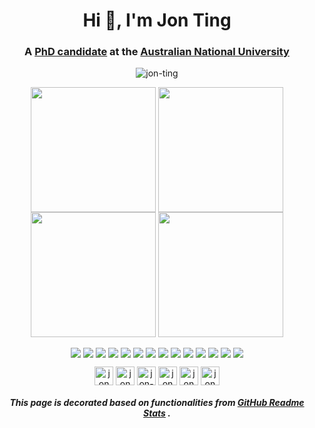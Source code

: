 <h1 align="center">Hi 👋, I'm Jon Ting</h1>
<h3 align="center">A <a href="https://comp.anu.edu.au/people/jonathan-ting/">PhD candidate</a> at the <a href="https://www.anu.edu.au/">Australian National University</a> </h3>

<p align="center"> <img src="https://komarev.com/ghpvc/?username=jon-ting" alt="jon-ting" /> </p>

<p align="center">
  <a href="https://github-readme-stats.vercel.app/api?username=jon-ting&show_icons=true&theme=highcontrast&border_radius=30&rank_icon=github&include_all_commits=true&custom_title=GitHub%20Stats&number_format=long&card_width=420#gh-dark-mode-only"><img height=200 align="center" src="https://github-readme-stats.vercel.app/api?username=jon-ting&show_icons=true&theme=highcontrast&border_radius=30&rank_icon=github&include_all_commits=true&custom_title=GitHub%20Stats&number_format=long&card_width=420" /></a>
  <a href="https://github-readme-stats.vercel.app/api?username=jon-ting&show_icons=true&theme=buefy&border_radius=30&rank_icon=github&include_all_commits=true&custom_title=GitHub%20Stats&number_format=long&card_width=420#gh-light-mode-only"><img height=200 align="center" src="https://github-readme-stats.vercel.app/api?username=jon-ting&show_icons=true&theme=buefy&border_radius=30&rank_icon=github&include_all_commits=true&custom_title=GitHub%20Stats&number_format=long&card_width=420" /></a>
  <a href="https://github-readme-stats.vercel.app/api/top-langs/?username=jon-ting&theme=highcontrast&layout=compact&size_weight=0.2&count_weight=0.8&langs_count=10&border_radius=30&card_width=375&exclude_repo=staged-recipes,lammps,sphractal-feedstock&hide=scilab,assembly,html,javascript,batchfile,hack,makefile#gh-dark-mode-only"><img height=200 align="center" src="https://github-readme-stats.vercel.app/api/top-langs/?username=jon-ting&theme=highcontrast&layout=compact&size_weight=0.2&count_weight=0.8&langs_count=10&border_radius=30&card_width=377&exclude_repo=staged-recipes,lammps,sphractal-feedstock&hide=scilab,assembly,html,javascript,batchfile,hack,makefile" /></a>
  <a href="https://github-readme-stats.vercel.app/api/top-langs/?username=jon-ting&theme=buefy&layout=compact&size_weight=0.2&count_weight=0.8&langs_count=10&border_radius=30&card_width=375&exclude_repo=staged-recipes,lammps,sphractal-feedstock&hide=scilab,assembly,html,javascript,batchfile,hack,makefile#gh-light-mode-only"><img height=200 align="center" src="https://github-readme-stats.vercel.app/api/top-langs/?username=jon-ting&theme=buefy&layout=compact&size_weight=0.2&count_weight=0.8&langs_count=10&border_radius=30&card_width=377&exclude_repo=staged-recipes,lammps,sphractal-feedstock&hide=scilab,assembly,html,javascript,batchfile,hack,makefile" /></a>
<p>

<p align="center">
  <a href="https://github.com/jon-ting/coursera-certifications#gh-dark-mode-only"><img align="center" src="https://github-readme-stats.vercel.app/api/pin/?username=jon-ting&repo=coursera-certifications&show_owner=false&theme=vision-friendly-dark" /></a>
    <a href="https://github.com/jon-ting/coursera-certifications#gh-light-mode-only"><img align="center" src="https://github-readme-stats.vercel.app/api/pin/?username=jon-ting&repo=coursera-certifications&show_owner=false&theme=transparent" /></a>
  <a href="https://github.com/jon-ting/futurelearn-certifications#gh-dark-mode-only"><img align="center" src="https://github-readme-stats.vercel.app/api/pin/?username=jon-ting&repo=futurelearn-certifications&show_owner=false&theme=vision-friendly-dark" /></a>
  <a href="https://github.com/jon-ting/futurelearn-certifications#gh-light-mode-only"><img align="center" src="https://github-readme-stats.vercel.app/api/pin/?username=jon-ting&repo=futurelearn-certifications&show_owner=false&theme=transparent" /></a>
  <a href="https://github.com/jon-ting/sphractal#gh-dark-mode-only"><img align="center" src="https://github-readme-stats.vercel.app/api/pin/?username=jon-ting&repo=sphractal&show_owner=false&theme=vision-friendly-dark" /></a>
  <a href="https://github.com/jon-ting/sphractal#gh-light-mode-only"><img align="center" src="https://github-readme-stats.vercel.app/api/pin/?username=jon-ting&repo=sphractal&show_owner=false&theme=transparent" /></a>
  <a href="https://github.com/jon-ting/fastbc#gh-dark-mode-only"><img align="center" src="https://github-readme-stats.vercel.app/api/pin/?username=jon-ting&repo=fastbc&show_owner=false&theme=vision-friendly-dark" /></a>
  <a href="https://github.com/jon-ting/fastbc#gh-light-mode-only"><img align="center" src="https://github-readme-stats.vercel.app/api/pin/?username=jon-ting&repo=fastbc&show_owner=false&theme=transparent" /></a>
  <a href="https://github.com/jon-ting/molecular-modelling-of-reversible-covalent-inhibition-of-brutons-tyrosine-kinase-by-cyanoacrylamides#gh-dark-mode-only"><img align="center" src="https://github-readme-stats.vercel.app/api/pin/?username=jon-ting&repo=molecular-modelling-of-reversible-covalent-inhibition-of-brutons-tyrosine-kinase-by-cyanoacrylamides&show_owner=false&theme=vision-friendly-dark" /></a>
  <a href="https://github.com/jon-ting/molecular-modelling-of-reversible-covalent-inhibition-of-brutons-tyrosine-kinase-by-cyanoacrylamides#gh-light-mode-only"><img align="center" src="https://github-readme-stats.vercel.app/api/pin/?username=jon-ting&repo=molecular-modelling-of-reversible-covalent-inhibition-of-brutons-tyrosine-kinase-by-cyanoacrylamides&show_owner=false&theme=transparent" /></a>
  <a href="https://github.com/jon-ting/covdrugsim#gh-dark-mode-only"><img align="center" src="https://github-readme-stats.vercel.app/api/pin/?username=jon-ting&repo=covdrugsim&show_owner=false&theme=vision-friendly-dark" /></a>
  <a href="https://github.com/jon-ting/covdrugsim#gh-light-mode-only"><img align="center" src="https://github-readme-stats.vercel.app/api/pin/?username=jon-ting&repo=covdrugsim&show_owner=false&theme=transparent" /></a>
  <a href="https://github.com/Jon-Ting/tnp-gen#gh-dark-mode-only"><img align="center" src="https://github-readme-stats.vercel.app/api/pin/?username=jon-ting&repo=tnp-gen&show_owner=false&theme=vision-friendly-dark" /></a>
  <a href="https://github.com/Jon-Ting/tnp-gen#gh-light-mode-only"><img align="center" src="https://github-readme-stats.vercel.app/api/pin/?username=jon-ting&repo=tnp-gen&show_owner=false&theme=transparent" /></a>
</p>

<p align="center">
  <a href="https://codepen.io/JonTing" target="blank"><img align="center" src="https://cdn.jsdelivr.net/npm/simple-icons@3.0.1/icons/codepen.svg" alt="jon ting" height="30" width="30" /></a>
  <a href="https://twitter.com/JonTingYC" target="blank"><img align="center" src="https://cdn.jsdelivr.net/npm/simple-icons@3.0.1/icons/twitter.svg" alt="jon ting" height="30" width="30" /></a>
  <a href="https://linkedin.com/in/jon-ting" target="blank"><img align="center" src="https://cdn.jsdelivr.net/npm/simple-icons@3.0.1/icons/linkedin.svg" alt="jon-ting" height="30" width="30" /></a>
  <a href="https://stackoverflow.com/users/jon ting" target="blank"><img align="center" src="https://cdn.jsdelivr.net/npm/simple-icons@3.0.1/icons/stackoverflow.svg" alt="jon ting" height="30" width="30" /></a>
  <a href="https://www.kaggle.com/jonting" target="blank"><img align="center" src="https://cdn.jsdelivr.net/npm/simple-icons@3.0.1/icons/kaggle.svg" alt="jon ting" height="30" width="30" /></a>
  <a href="https://fb.com/jon ting" target="blank"><img align="center" src="https://cdn.jsdelivr.net/npm/simple-icons@3.0.1/icons/facebook.svg" alt="jon ting" height="30" width="30" /></a>
</p>

<h5 align="center">This page is decorated based on functionalities from <a href="https://github.com/anuraghazra/github-readme-stats">GitHub Readme Stats</a> .</h5>
